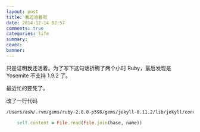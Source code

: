 ```yaml
---
layout: post
title: 我还活着吧
date: 2014-12-14 02:57
comments: true
categories: life
summary: 
cover: 
banner: 
---
```


只是证明我还活着。为了写下这句话折腾了两个小时 Ruby，最后发现是 Yosemite 不支持 1.9.2 了。

最近忙的要死了。

改了一行代码

```bash
/Users/ash/.rvm/gems/ruby-2.0.0-p598/gems/jekyll-0.11.2/lib/jekyll/convertible.rb
```

```ruby
    self.content = File.read(File.join(base, name))
```